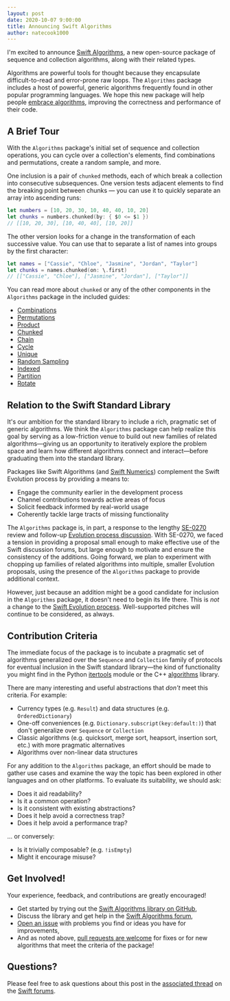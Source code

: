 ```yaml
---
layout: post
date: 2020-10-07 9:00:00
title: Announcing Swift Algorithms
author: natecook1000
---
```


I'm excited to announce [Swift Algorithms](https://github.com/apple/swift-algorithms), a new open-source package of sequence and collection algorithms, along with their related types.

Algorithms are powerful tools for thought because they encapsulate difficult-to-read and error-prone raw loops. The `Algorithms` package includes a host of powerful, generic algorithms frequently found in other popular programming languages. We hope this new package will help people [embrace algorithms](https://developer.apple.com/videos/play/wwdc2018/223/), improving the correctness and performance of their code.

## A Brief Tour

With the `Algorithms` package's initial set of sequence and collection operations, you can cycle over a collection's elements, find combinations and permutations, create a random sample, and more.

One inclusion is a pair of `chunked` methods, each of which break a collection into consecutive subsequences. One version tests adjacent elements to find the breaking point between chunks — you can use it to quickly separate an array into ascending runs:

~~~swift
let numbers = [10, 20, 30, 10, 40, 40, 10, 20]
let chunks = numbers.chunked(by: { $0 <= $1 })
// [[10, 20, 30], [10, 40, 40], [10, 20]]
~~~

The other version looks for a change in the transformation of each successive value. You can use that to separate a list of names into groups by the first character:

~~~swift
let names = ["Cassie", "Chloe", "Jasmine", "Jordan", "Taylor"]
let chunks = names.chunked(on: \.first)
// [["Cassie", "Chloe"], ["Jasmine", "Jordan"], ["Taylor"]]
~~~

You can read more about `chunked` or any of the other components in the `Algorithms` package in the included guides:

- [Combinations](https://github.com/apple/swift-algorithms/blob/main/Guides/Combinations.md)
- [Permutations](https://github.com/apple/swift-algorithms/blob/main/Guides/Permutations.md)
- [Product](https://github.com/apple/swift-algorithms/blob/main/Guides/Product.md)
- [Chunked](https://github.com/apple/swift-algorithms/blob/main/Guides/Chunked.md)
- [Chain](https://github.com/apple/swift-algorithms/blob/main/Guides/Chain.md)
- [Cycle](https://github.com/apple/swift-algorithms/blob/main/Guides/Cycle.md)
- [Unique](https://github.com/apple/swift-algorithms/blob/main/Guides/Unique.md)
- [Random Sampling](https://github.com/apple/swift-algorithms/blob/main/Guides/RandomSampling.md)
- [Indexed](https://github.com/apple/swift-algorithms/blob/main/Guides/Indexed.md)
- [Partition](https://github.com/apple/swift-algorithms/blob/main/Guides/Partition.md)
- [Rotate](https://github.com/apple/swift-algorithms/blob/main/Guides/Rotate.md)

## Relation to the Swift Standard Library

It's our ambition for the standard library to include a rich, pragmatic set of generic algorithms. We think the `Algorithms` package can help realize this goal by serving as a low-friction venue to build out new families of related algorithms—giving us an opportunity to iteratively explore the problem space and learn how different algorithms connect and interact—before graduating them into the standard library.

Packages like Swift Algorithms (and [Swift Numerics](https://github.com/apple/swift-numerics)) complement the Swift Evolution process by providing a means to:

* Engage the community earlier in the development process
* Channel contributions towards active areas of focus
* Solicit feedback informed by real-world usage
* Coherently tackle large tracts of missing functionality

The `Algorithms` package is, in part, a response to the lengthy [SE-0270](https://github.com/swiftlang/swift-evolution/blob/main/proposals/0270-rangeset-and-collection-operations.md) review and follow-up [Evolution process discussion](https://forums.swift.org/t/evolution-process-discussion/33272). With SE-0270, we faced a tension in providing a proposal small enough to make effective use of the Swift discussion forums, but large enough to motivate and ensure the consistency of the additions. Going forward, we plan to experiment with chopping up families of related algorithms into multiple, smaller Evolution proposals, using the presence of the `Algorithms` package to provide additional context.

However, just because an addition might be a good candidate for inclusion in the `Algorithms` package, it doesn't need to begin its life there. This is _not_ a change to the [Swift Evolution process](https://github.com/swiftlang/swift-evolution/blob/main/process.md). Well-supported pitches will continue to be considered, as always.

## Contribution Criteria

The immediate focus of the package is to incubate a pragmatic set of algorithms generalized over the `Sequence` and `Collection` family of protocols for eventual inclusion in the Swift standard library—the kind of functionality you might find in the Python [itertools](https://docs.python.org/3/library/itertools.html) module or the C++ [algorithms](https://en.cppreference.com/w/cpp/algorithm) library.

There are many interesting and useful abstractions that _don't_ meet this criteria. For example:

* Currency types (e.g. `Result`) and data structures (e.g. `OrderedDictionary`)
* One-off conveniences (e.g. `Dictionary.subscript(key:default:)`) that don't generalize over `Sequence` or `Collection`
* Classic algorithms (e.g. quicksort, merge sort, heapsort, insertion sort, etc.) with more pragmatic alternatives
* Algorithms over non-linear data structures

For any addition to the `Algorithms` package, an effort should be made to gather use cases and examine the way the topic has been explored in other languages and on other platforms. To evaluate its suitability, we should ask:

* Does it aid readability?
* Is it a common operation?
* Is it consistent with existing abstractions?
* Does it help avoid a correctness trap?
* Does it help avoid a performance trap?

... or conversely:

* Is it trivially composable? (e.g. `!isEmpty`)
* Might it encourage misuse?

## Get Involved!

Your experience, feedback, and contributions are greatly encouraged!

* Get started by trying out the [Swift Algorithms library on GitHub](https://github.com/apple/swift-algorithms),
* Discuss the library and get help in the [Swift Algorithms forum](https://forums.swift.org/c/related-projects/algorithms),
* [Open an issue](https://github.com/apple/swift-algorithms/issues) with problems you find or ideas you have for improvements,
* And as noted above, [pull requests are welcome](https://github.com/apple/swift-algorithms/pulls) for fixes or for new algorithms that meet the criteria of the package!

## Questions?

Please feel free to ask questions about this post in the [associated thread](https://forums.swift.org/t/introducing-swift-algorithms/40997) on the [Swift forums](https://forums.swift.org/).
